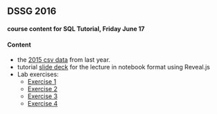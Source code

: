 ## DSSG 2016

#### course content for SQL Tutorial, Friday June 17

#### Content

* the [2015 csv data](SeattleCrimeIncidents.csv) from last year.         
* tutorial [slide deck](SQLTutorial.ipynb) for the lecture in notebook format using Reveal.js
* Lab exercises:
    * [Exercise 1](Exercise1.md)
    * [Exercise 2](Exercise2.md)
    * [Exercise 3](Exercise3.md)
    * [Exercise 4](Exercise4.md)
